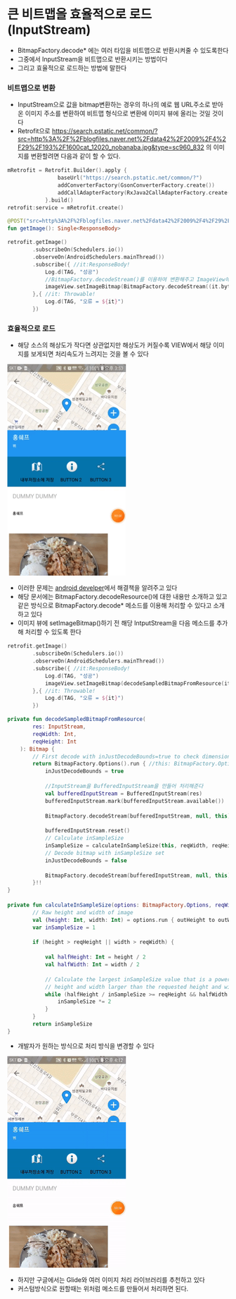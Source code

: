 # 큰 비트맵을 효율적으로 로드 (InputStream)

- BitmapFactory.decode\* 에는 여러 타입을 비트맵으로 반환시켜줄 수 있도록한다
- 그중에서 InputStream을 비트맵으로 반환시키는 방법이다
- 그리고 효율적으로 로드하는 방법에 말한다

### 비트맵으로 변환

- InputStream으로 값을 bitmap변환하는 경우의 하나의 예로 웹 URL주소로 받아온 이미지 주소를 변환하여 비트맵 형식으로 변환에 이미지 뷰에 올리는 것일 것이다
- Retrofit으로 https://search.pstatic.net/common/?src=http%3A%2F%2Fblogfiles.naver.net%2Fdata42%2F2009%2F4%2F29%2F193%2F1600cat_12020_nobanaba.jpg&type=sc960_832 의 이미지를 변환할려면 다음과 같이 할 수 있다.


```kotlin
mRetrofit = Retrofit.Builder().apply {
                baseUrl("https://search.pstatic.net/common/?")
                addConverterFactory(GsonConverterFactory.create())
                addCallAdapterFactory(RxJava2CallAdapterFactory.create())
            }.build()
retrofit:service = mRetrofit.create()
```

```kotlin
@POST("src=http%3A%2F%2Fblogfiles.naver.net%2Fdata42%2F2009%2F4%2F29%2F193%2F1600cat_12020_nobanaba.jpg&type=sc960_832")
fun getImage(): Single<ResponseBody>
```

```kotlin
retrofit.getImage()
		.subscribeOn(Schedulers.io())
        .observeOn(AndroidSchedulers.mainThread())
		.subscribe({ //it:ResponseBody!
			Log.d(TAG, "성공")
			//BitmapFactory.decodeStream()를 이용하여 변환해주고 ImageView에 bitmap을 설정해준다
			imageView.setImageBitmap(BitmapFactory.decodeStream((it.byteStream())))
		},{	//it: Throwable!
			Log.d(TAG, "오류 = ${it}")
		})
```

### 효율적으로 로드

- 해당 소스의 해상도가 작다면 상관없지만 해상도가 커질수록 VIEW에서 해당 이미지를 보게되면 처리속도가 느려지는 것을 볼 수 있다

![slow](image/bitmap_slow.GIF)
- 이러한 문제는 [android develper](https://developer.android.com/topic/performance/graphics/load-bitmap?hl=ko)에서 해결책을 알려주고 있다
- 해당 문서에는  BitmapFactory.decodeResource()에 대한 내용만 소개하고 있고  같은 방식으로 BitmapFactory.decode\* 메소드를 이용해 처리할 수 있다고 소개하고 있다
- 이미지 뷰에 setImageBitmap()하기 전 해당 IntputStream을 다음 메소드를 추가해 처리할 수 있도록 한다

```kotlin
retrofit.getImage()
		.subscribeOn(Schedulers.io())
        .observeOn(AndroidSchedulers.mainThread())
		.subscribe({ //it:ResponseBody!
			Log.d(TAG, "성공")
			imageView.setImageBitmap(decodeSampledBitmapFromResource(it.byteStream(), width, height))
		},{	//it: Throwable!
			Log.d(TAG, "오류 = ${it}")
		})
```

```kotlin
private fun decodeSampledBitmapFromResource(
        res: InputStream,
        reqWidth: Int,
        reqHeight: Int
    ): Bitmap {
        // First decode with inJustDecodeBounds=true to check dimensions
        return BitmapFactory.Options().run { //this: BitmapFactory.Option
            inJustDecodeBounds = true
            
            //InputStream을 BufferedInputStream을 만들어 처리해준다
            val bufferedInputStream = BufferedInputStream(res)
            bufferedInputStream.mark(bufferedInputStream.available())

            BitmapFactory.decodeStream(bufferedInputStream, null, this)

            bufferedInputStream.reset()
            // Calculate inSampleSize
            inSampleSize = calculateInSampleSize(this, reqWidth, reqHeight)
            // Decode bitmap with inSampleSize set
            inJustDecodeBounds = false

            BitmapFactory.decodeStream(bufferedInputStream, null, this)
        }!!
}
    
private fun calculateInSampleSize(options: BitmapFactory.Options, reqWidth: Int, reqHeight: Int): Int {
        // Raw height and width of image
        val (height: Int, width: Int) = options.run { outHeight to outWidth }
        var inSampleSize = 1

        if (height > reqHeight || width > reqWidth) {

            val halfHeight: Int = height / 2
            val halfWidth: Int = width / 2

            // Calculate the largest inSampleSize value that is a power of 2 and keeps both
            // height and width larger than the requested height and width.
            while (halfHeight / inSampleSize >= reqHeight && halfWidth / inSampleSize >= reqWidth) {
                inSampleSize *= 2
            }
        }
        return inSampleSize
}
```

- 개발자가 원하는 방식으로 처리 방식을 변경할 수 있다

![slow](image/bitmap_fast.GIF)

- 하지만 구글에서는 Glide와 여러 이미지 처리 라이브러리를 추천하고 있다
- 커스텀방식으로 원할때는 위처럼 메소드를 만들어서 처리하면 된다.

